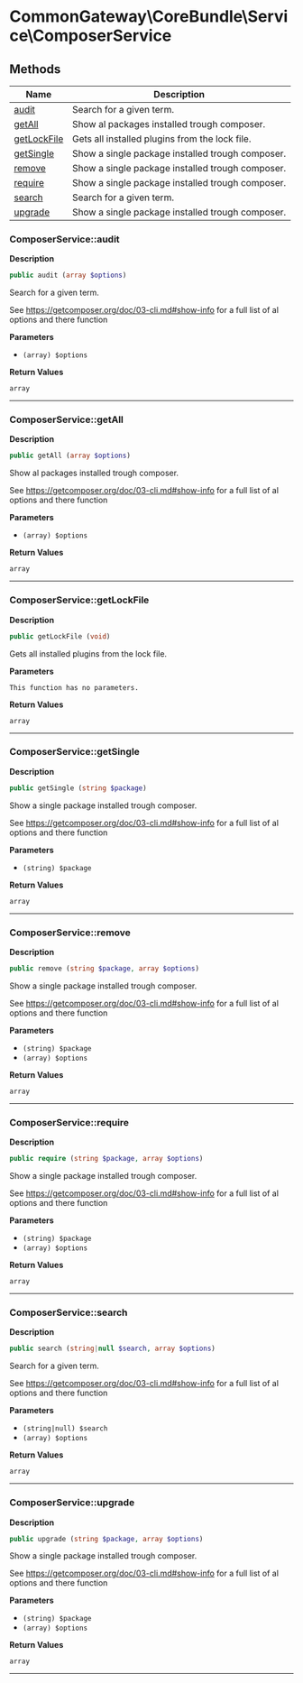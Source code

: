 # CommonGateway\CoreBundle\Service\ComposerService  







## Methods

| Name | Description |
|------|-------------|
|[audit](#composerserviceaudit)|Search for a given term.|
|[getAll](#composerservicegetall)|Show al packages installed trough composer.|
|[getLockFile](#composerservicegetlockfile)|Gets all installed plugins from the lock file.|
|[getSingle](#composerservicegetsingle)|Show a single package installed trough composer.|
|[remove](#composerserviceremove)|Show a single package installed trough composer.|
|[require](#composerservicerequire)|Show a single package installed trough composer.|
|[search](#composerservicesearch)|Search for a given term.|
|[upgrade](#composerserviceupgrade)|Show a single package installed trough composer.|




### ComposerService::audit  

**Description**

```php
public audit (array $options)
```

Search for a given term. 

See https://getcomposer.org/doc/03-cli.md#show-info for a full list of al options and there function 

**Parameters**

* `(array) $options`

**Return Values**

`array`




<hr />


### ComposerService::getAll  

**Description**

```php
public getAll (array $options)
```

Show al packages installed trough composer. 

See https://getcomposer.org/doc/03-cli.md#show-info for a full list of al options and there function 

**Parameters**

* `(array) $options`

**Return Values**

`array`




<hr />


### ComposerService::getLockFile  

**Description**

```php
public getLockFile (void)
```

Gets all installed plugins from the lock file. 

 

**Parameters**

`This function has no parameters.`

**Return Values**

`array`




<hr />


### ComposerService::getSingle  

**Description**

```php
public getSingle (string $package)
```

Show a single package installed trough composer. 

See https://getcomposer.org/doc/03-cli.md#show-info for a full list of al options and there function 

**Parameters**

* `(string) $package`

**Return Values**

`array`




<hr />


### ComposerService::remove  

**Description**

```php
public remove (string $package, array $options)
```

Show a single package installed trough composer. 

See https://getcomposer.org/doc/03-cli.md#show-info for a full list of al options and there function 

**Parameters**

* `(string) $package`
* `(array) $options`

**Return Values**

`array`




<hr />


### ComposerService::require  

**Description**

```php
public require (string $package, array $options)
```

Show a single package installed trough composer. 

See https://getcomposer.org/doc/03-cli.md#show-info for a full list of al options and there function 

**Parameters**

* `(string) $package`
* `(array) $options`

**Return Values**

`array`




<hr />


### ComposerService::search  

**Description**

```php
public search (string|null $search, array $options)
```

Search for a given term. 

See https://getcomposer.org/doc/03-cli.md#show-info for a full list of al options and there function 

**Parameters**

* `(string|null) $search`
* `(array) $options`

**Return Values**

`array`




<hr />


### ComposerService::upgrade  

**Description**

```php
public upgrade (string $package, array $options)
```

Show a single package installed trough composer. 

See https://getcomposer.org/doc/03-cli.md#show-info for a full list of al options and there function 

**Parameters**

* `(string) $package`
* `(array) $options`

**Return Values**

`array`




<hr />

